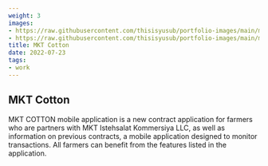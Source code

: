 ```yaml
---
weight: 3
images:
- https://raw.githubusercontent.com/thisisyusub/portfolio-images/main/mkt/home.png
- https://raw.githubusercontent.com/thisisyusub/portfolio-images/main/mkt/card_details.png
title: MKT Cotton
date: 2022-07-23
tags:
- work
---
```


## MKT Cotton

MKT COTTON mobile application is a new contract application for farmers who are partners with MKT Istehsalat Kommersiya LLC, as well as information on previous contracts, a mobile application designed to monitor transactions. All farmers can benefit from the features listed in the application.